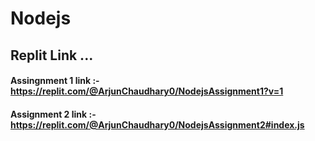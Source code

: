 # Nodejs

## Replit Link ...
#### Assingnment 1 link :- https://replit.com/@ArjunChaudhary0/NodejsAssignment1?v=1 
#### Assignment 2 link :- https://replit.com/@ArjunChaudhary0/NodejsAssignment2#index.js
